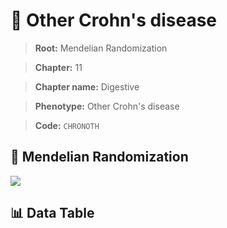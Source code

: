 # 🧪 Other Crohn's disease

> **Root:** Mendelian Randomization

> **Chapter:** 11  

> **Chapter name:** Digestive

> **Phenotype:** Other Crohn's disease  

> **Code:** `CHRONOTH`

## 🧬 Mendelian Randomization  

<img src="/MR/Figures/Forward/CHRONOTH.png"/>

## 📊 Data Table

<CsvTableMRF src="/MR/Data/Forward/CHRONOTH.csv"/>
